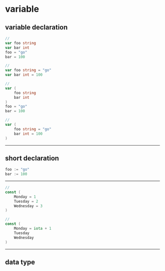 # variable

## variable declaration

```go
//
var foo string
var bar int
foo = "go"
bar = 100

//
var foo string = "go"
var bar int = 100

//
var (
    foo string
    bar int
)
foo = "go"
bar = 100

//
var (
    foo string = "go"
    bar int = 100
)
```


---

## short declaration

```go
foo := "go"
bar := 100
```


---

```go
//
const (
    Monday = 1
    Tuesday = 2
    Wednesday = 3
)

//
const (
    Monday = iota + 1
    Tuesday
    Wednesday
)
```


---

## data type
